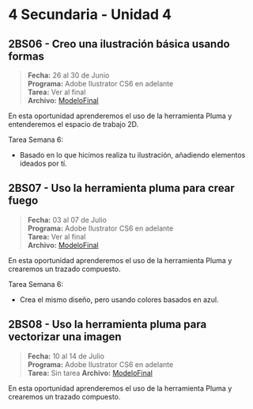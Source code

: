 # 4 Secundaria - Unidad 4

## 2BS06 - Creo una ilustración básica usando formas

> **Fecha:** 26 al 30 de Junio<br> **Programa:** Adobe Ilustrator CS6 en adelante<br> **Tarea:** Ver al final<br> **Archivo:** [ModeloFinal](https://github.com/israelcueva/colegio-docs/blob/266bd772153e225878c750122c6b5743d5396772/docs/4-secundaria/archivos/Unidad4/2SEC-4SEC-2BS06-ILUSTRACION.png ':include :type=code')

En esta oportunidad aprenderemos el uso de la herramienta Pluma y entenderemos el espacio de trabajo 2D.

Tarea Semana 6:

- Basado en lo que hicimos realiza tu ilustración, añadiendo elementos ideados por tí.

## 2BS07 - Uso la herramienta pluma para crear fuego

> **Fecha:** 03 al 07 de Julio<br> **Programa:** Adobe Ilustrator CS6 en adelante<br> **Tarea:** Ver al final<br> **Archivo:** [ModeloFinal](https://github.com/israelcueva/colegio-docs/blob/2e32d3b4a7923ee1a0235cec09c58c52aafbb424/docs/4-secundaria/archivos/Unidad4/4SEC-2BS07-FUEGO.png ':include :type=code')

En esta oportunidad aprenderemos el uso de la herramienta Pluma y crearemos un trazado compuesto.

Tarea Semana 6:

- Crea el mismo diseño, pero usando colores basados en azul.

<div class="currentTheme">

## 2BS08 - Uso la herramienta pluma para vectorizar una imagen

> **Fecha:** 10 al 14 de Julio<br> **Programa:** Adobe Ilustrator CS6 en adelante<br> **Tarea:** Sin tarea **Archivo:** [ModeloFinal](https://github.com/israelcueva/colegio-docs/blob/bbedf1d6782fab419fd778f510a6efe69a324b55/docs/4-secundaria/archivos/Unidad4/4SEC-2BS08-TUMI.png)

En esta oportunidad aprenderemos el uso de la herramienta Pluma y crearemos un trazado compuesto.

</div>

